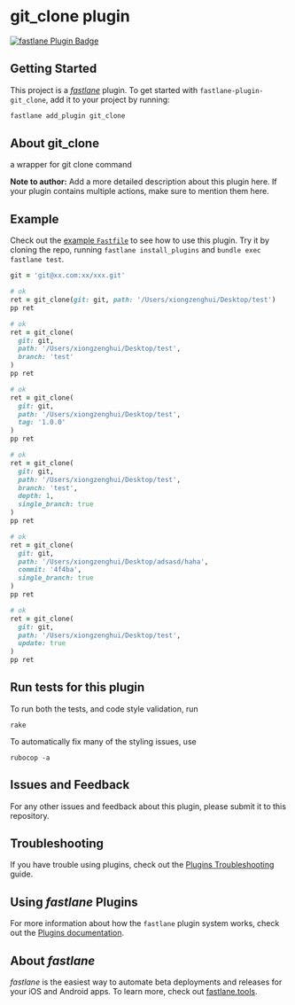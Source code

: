 # git_clone plugin

[![fastlane Plugin Badge](https://rawcdn.githack.com/fastlane/fastlane/master/fastlane/assets/plugin-badge.svg)](https://rubygems.org/gems/fastlane-plugin-git_clone)

## Getting Started

This project is a [_fastlane_](https://github.com/fastlane/fastlane) plugin. To get started with `fastlane-plugin-git_clone`, add it to your project by running:

```bash
fastlane add_plugin git_clone
```

## About git_clone

a wrapper for git clone command

**Note to author:** Add a more detailed description about this plugin here. If your plugin contains multiple actions, make sure to mention them here.

## Example

Check out the [example `Fastfile`](fastlane/Fastfile) to see how to use this plugin. Try it by cloning the repo, running `fastlane install_plugins` and `bundle exec fastlane test`.

```ruby
git = 'git@xx.com:xx/xxx.git'

# ok
ret = git_clone(git: git, path: '/Users/xiongzenghui/Desktop/test')
pp ret

# ok
ret = git_clone(
  git: git,
  path: '/Users/xiongzenghui/Desktop/test',
  branch: 'test'
)
pp ret

# ok
ret = git_clone(
  git: git,
  path: '/Users/xiongzenghui/Desktop/test',
  tag: '1.0.0'
)
pp ret

# ok
ret = git_clone(
  git: git,
  path: '/Users/xiongzenghui/Desktop/test',
  branch: 'test',
  depth: 1,
  single_branch: true
)
pp ret

# ok
ret = git_clone(
  git: git,
  path: '/Users/xiongzenghui/Desktop/adsasd/haha',
  commit: '4f4ba',
  single_branch: true
)
pp ret

# ok
ret = git_clone(
  git: git,
  path: '/Users/xiongzenghui/Desktop/test',
  update: true
)
pp ret
```

## Run tests for this plugin

To run both the tests, and code style validation, run

```
rake
```

To automatically fix many of the styling issues, use
```
rubocop -a
```

## Issues and Feedback

For any other issues and feedback about this plugin, please submit it to this repository.

## Troubleshooting

If you have trouble using plugins, check out the [Plugins Troubleshooting](https://docs.fastlane.tools/plugins/plugins-troubleshooting/) guide.

## Using _fastlane_ Plugins

For more information about how the `fastlane` plugin system works, check out the [Plugins documentation](https://docs.fastlane.tools/plugins/create-plugin/).

## About _fastlane_

_fastlane_ is the easiest way to automate beta deployments and releases for your iOS and Android apps. To learn more, check out [fastlane.tools](https://fastlane.tools).
